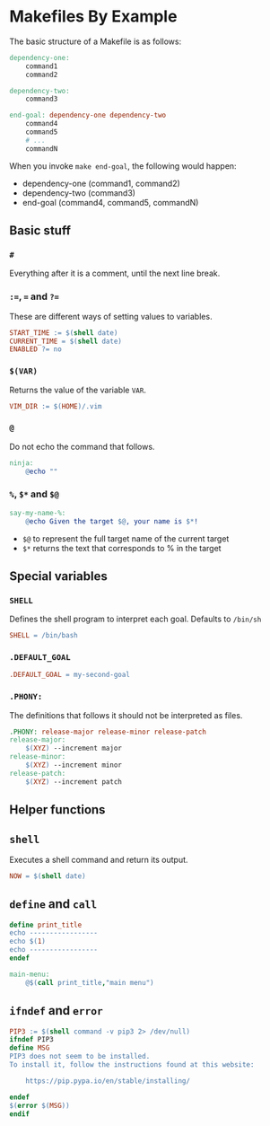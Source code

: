 # Makefiles By Example

The basic structure of a Makefile is as follows:

```Makefile
dependency-one:
    command1
    command2

dependency-two:
    command3

end-goal: dependency-one dependency-two
    command4
    command5
    # ...
    commandN
```

When you invoke `make end-goal`, the following would happen:

* dependency-one (command1, command2)
* dependency-two (command3)
* end-goal (command4, command5, commandN)

## Basic stuff

### `#`
Everything after it is a comment, until the next line break.

### `:=`, `=` and `?=`
These are different ways of setting values to variables.
```Makefile
START_TIME := $(shell date)
CURRENT_TIME = $(shell date)
ENABLED ?= no
```

### `$(VAR)`
Returns the value of the variable `VAR`.
```Makefile
VIM_DIR := $(HOME)/.vim
```

### `@`
Do not echo the command that follows.
```Makefile
ninja:
    @echo ""
```

### `%`, `$*` and `$@`
```Makefile
say-my-name-%:
	@echo Given the target $@, your name is $*!
```

* `$@` to represent the full target name of the current target
* `$*` returns the text that corresponds to % in the target

## Special variables

### `SHELL`
Defines the shell program to interpret each goal. Defaults to `/bin/sh`
```Makefile
SHELL = /bin/bash
```

### `.DEFAULT_GOAL`
```Makefile
.DEFAULT_GOAL = my-second-goal
```

### `.PHONY:`
The definitions that follows it should not be interpreted as files.
```Makefile
.PHONY: release-major release-minor release-patch
release-major:
	$(XYZ) --increment major
release-minor:
	$(XYZ) --increment minor
release-patch:
	$(XYZ) --increment patch
```

## Helper functions

## `shell`
Executes a shell command and return its output.
```Makefile
NOW = $(shell date)
```

## `define` and `call`
```Makefile
define print_title
echo -----------------
echo $(1)
echo -----------------
endef

main-menu:
	@$(call print_title,"main menu")
```

## `ifndef` and `error`
```Makefile
PIP3 := $(shell command -v pip3 2> /dev/null)
ifndef PIP3
define MSG
PIP3 does not seem to be installed.
To install it, follow the instructions found at this website:

	https://pip.pypa.io/en/stable/installing/

endef
$(error $(MSG))
endif
```
